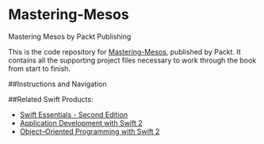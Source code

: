 # Mastering-Mesos
Mastering Mesos by Packt Publishing

This is the code repository for [Mastering-Mesos](https://www.packtpub.com/big-data-and-business-intelligence/mastering-mesos?utm_source=github&utm_medium=repository&utm_campaign=9781785886249), published by Packt. It contains all the supporting project files necessary to work through the book from start to finish.

##Instructions and Navigation



##Related Swift Products:
* [Swift Essentials - Second Edition](https://www.packtpub.com/application-development/swift-essentials-second-edition?utm_source=github&utm_medium=related&utm_campaign=9781785888878)
* [Application Development with Swift 2](https://www.packtpub.com/application-development/application-development-swift-2-video?utm_source=github&utm_medium=related&utm_campaign=9781785889608)
* [Object–Oriented Programming with Swift 2](https://www.packtpub.com/application-development/object%E2%80%93oriented-programming-swift-2?utm_source=github&utm_medium=related&utm_campaign=9781785885693)
